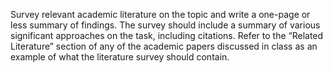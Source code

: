 Survey relevant academic literature on the topic and write a one-page or less summary of findings. The survey should include a summary of various significant approaches on the task, including citations. Refer to the “Related Literature” section of any of the academic papers discussed in class as an example of what the literature survey should contain.  
